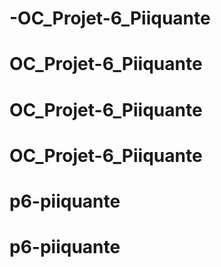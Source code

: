 # -OC_Projet-6_Piiquante
# OC_Projet-6_Piiquante
# OC_Projet-6_Piiquante
# OC_Projet-6_Piiquante
# p6-piiquante
# p6-piiquante
